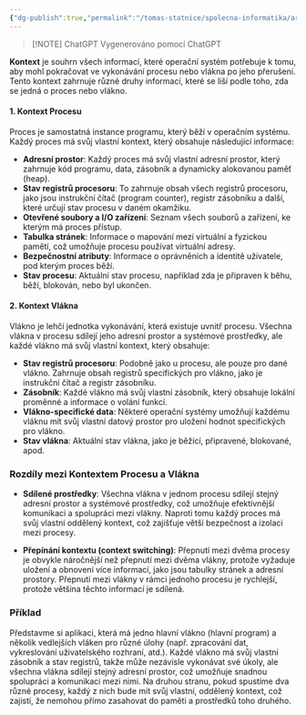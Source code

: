 ```yaml
---
{"dg-publish":true,"permalink":"/tomas-statnice/spolecna-informatika/architektury-os-a-pc/kontext-vlakna-a-procesu/","tags":["architektura_pc_a_os","spolecna_informatika","tomas"],"noteIcon":""}
---
```



> [!NOTE] ChatGPT
> Vygenerováno pomocí ChatGPT

**Kontext** je souhrn všech informací, které operační systém potřebuje k tomu, aby mohl pokračovat ve vykonávání procesu nebo vlákna po jeho přerušení. Tento kontext zahrnuje různé druhy informací, které se liší podle toho, zda se jedná o proces nebo vlákno.

#### 1. **Kontext Procesu**

Proces je samostatná instance programu, který běží v operačním systému. Každý proces má svůj vlastní kontext, který obsahuje následující informace:

- **Adresní prostor**: Každý proces má svůj vlastní adresní prostor, který zahrnuje kód programu, data, zásobník a dynamicky alokovanou paměť (heap).
- **Stav registrů procesoru**: To zahrnuje obsah všech registrů procesoru, jako jsou instrukční čítač (program counter), registr zásobníku a další, které určují stav procesu v daném okamžiku.
- **Otevřené soubory a I/O zařízení**: Seznam všech souborů a zařízení, ke kterým má proces přístup.
- **Tabulka stránek**: Informace o mapování mezi virtuální a fyzickou pamětí, což umožňuje procesu používat virtuální adresy.
- **Bezpečnostní atributy**: Informace o oprávněních a identitě uživatele, pod kterým proces běží.
- **Stav procesu**: Aktuální stav procesu, například zda je připraven k běhu, běží, blokován, nebo byl ukončen.

#### 2. **Kontext Vlákna**

Vlákno je lehčí jednotka vykonávání, která existuje uvnitř procesu. Všechna vlákna v procesu sdílejí jeho adresní prostor a systémové prostředky, ale každé vlákno má svůj vlastní kontext, který obsahuje:

- **Stav registrů procesoru**: Podobně jako u procesu, ale pouze pro dané vlákno. Zahrnuje obsah registrů specifických pro vlákno, jako je instrukční čítač a registr zásobníku.
- **Zásobník**: Každé vlákno má svůj vlastní zásobník, který obsahuje lokální proměnné a informace o volání funkcí.
- **Vlákno-specifické data**: Některé operační systémy umožňují každému vláknu mít svůj vlastní datový prostor pro uložení hodnot specifických pro vlákno.
- **Stav vlákna**: Aktuální stav vlákna, jako je běžící, připravené, blokované, apod.

### Rozdíly mezi Kontextem Procesu a Vlákna

- **Sdílené prostředky**: Všechna vlákna v jednom procesu sdílejí stejný adresní prostor a systémové prostředky, což umožňuje efektivnější komunikaci a spolupráci mezi vlákny. Naproti tomu každý proces má svůj vlastní oddělený kontext, což zajišťuje větší bezpečnost a izolaci mezi procesy.
  
- **Přepínání kontextu (context switching)**: Přepnutí mezi dvěma procesy je obvykle náročnější než přepnutí mezi dvěma vlákny, protože vyžaduje uložení a obnovení více informací, jako jsou tabulky stránek a adresní prostory. Přepnutí mezi vlákny v rámci jednoho procesu je rychlejší, protože většina těchto informací je sdílená.

### Příklad

Představme si aplikaci, která má jedno hlavní vlákno (hlavní program) a několik vedlejších vláken pro různé úlohy (např. zpracování dat, vykreslování uživatelského rozhraní, atd.). Každé vlákno má svůj vlastní zásobník a stav registrů, takže může nezávisle vykonávat své úkoly, ale všechna vlákna sdílejí stejný adresní prostor, což umožňuje snadnou spolupráci a komunikaci mezi nimi. Na druhou stranu, pokud spustíme dva různé procesy, každý z nich bude mít svůj vlastní, oddělený kontext, což zajistí, že nemohou přímo zasahovat do paměti a prostředků toho druhého.